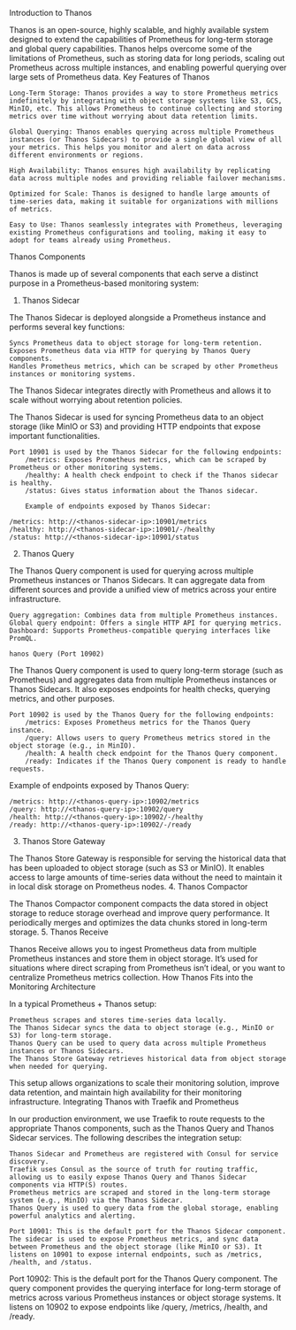 Introduction to Thanos

Thanos is an open-source, highly scalable, and highly available system designed to extend the capabilities of Prometheus for long-term storage and global query capabilities. Thanos helps overcome some of the limitations of Prometheus, such as storing data for long periods, scaling out Prometheus across multiple instances, and enabling powerful querying over large sets of Prometheus data.
Key Features of Thanos

    Long-Term Storage: Thanos provides a way to store Prometheus metrics indefinitely by integrating with object storage systems like S3, GCS, MinIO, etc. This allows Prometheus to continue collecting and storing metrics over time without worrying about data retention limits.

    Global Querying: Thanos enables querying across multiple Prometheus instances (or Thanos Sidecars) to provide a single global view of all your metrics. This helps you monitor and alert on data across different environments or regions.

    High Availability: Thanos ensures high availability by replicating data across multiple nodes and providing reliable failover mechanisms.

    Optimized for Scale: Thanos is designed to handle large amounts of time-series data, making it suitable for organizations with millions of metrics.

    Easy to Use: Thanos seamlessly integrates with Prometheus, leveraging existing Prometheus configurations and tooling, making it easy to adopt for teams already using Prometheus.

Thanos Components

Thanos is made up of several components that each serve a distinct purpose in a Prometheus-based monitoring system:
1. Thanos Sidecar

The Thanos Sidecar is deployed alongside a Prometheus instance and performs several key functions:

    Syncs Prometheus data to object storage for long-term retention.
    Exposes Prometheus data via HTTP for querying by Thanos Query components.
    Handles Prometheus metrics, which can be scraped by other Prometheus instances or monitoring systems.

The Thanos Sidecar integrates directly with Prometheus and allows it to scale without worrying about retention policies.

The Thanos Sidecar is used for syncing Prometheus data to an object storage (like MinIO or S3) and providing HTTP endpoints that expose important functionalities.

    Port 10901 is used by the Thanos Sidecar for the following endpoints:
        /metrics: Exposes Prometheus metrics, which can be scraped by Prometheus or other monitoring systems.
        /healthy: A health check endpoint to check if the Thanos sidecar is healthy.
        /status: Gives status information about the Thanos sidecar.

        Example of endpoints exposed by Thanos Sidecar:

    /metrics: http://<thanos-sidecar-ip>:10901/metrics
    /healthy: http://<thanos-sidecar-ip>:10901/-/healthy
    /status: http://<thanos-sidecar-ip>:10901/status

2. Thanos Query

The Thanos Query component is used for querying across multiple Prometheus instances or Thanos Sidecars. It can aggregate data from different sources and provide a unified view of metrics across your entire infrastructure.

    Query aggregation: Combines data from multiple Prometheus instances.
    Global query endpoint: Offers a single HTTP API for querying metrics.
    Dashboard: Supports Prometheus-compatible querying interfaces like PromQL.

    hanos Query (Port 10902)

The Thanos Query component is used to query long-term storage (such as Prometheus) and aggregates data from multiple Prometheus instances or Thanos Sidecars. It also exposes endpoints for health checks, querying metrics, and other purposes.

    Port 10902 is used by the Thanos Query for the following endpoints:
        /metrics: Exposes Prometheus metrics for the Thanos Query instance.
        /query: Allows users to query Prometheus metrics stored in the object storage (e.g., in MinIO).
        /health: A health check endpoint for the Thanos Query component.
        /ready: Indicates if the Thanos Query component is ready to handle requests.

Example of endpoints exposed by Thanos Query:

    /metrics: http://<thanos-query-ip>:10902/metrics
    /query: http://<thanos-query-ip>:10902/query
    /health: http://<thanos-query-ip>:10902/-/healthy
    /ready: http://<thanos-query-ip>:10902/-/ready

3. Thanos Store Gateway

The Thanos Store Gateway is responsible for serving the historical data that has been uploaded to object storage (such as S3 or MinIO). It enables access to large amounts of time-series data without the need to maintain it in local disk storage on Prometheus nodes.
4. Thanos Compactor

The Thanos Compactor component compacts the data stored in object storage to reduce storage overhead and improve query performance. It periodically merges and optimizes the data chunks stored in long-term storage.
5. Thanos Receive

Thanos Receive allows you to ingest Prometheus data from multiple Prometheus instances and store them in object storage. It’s used for situations where direct scraping from Prometheus isn’t ideal, or you want to centralize Prometheus metrics collection.
How Thanos Fits into the Monitoring Architecture

In a typical Prometheus + Thanos setup:

    Prometheus scrapes and stores time-series data locally.
    The Thanos Sidecar syncs the data to object storage (e.g., MinIO or S3) for long-term storage.
    Thanos Query can be used to query data across multiple Prometheus instances or Thanos Sidecars.
    The Thanos Store Gateway retrieves historical data from object storage when needed for querying.

This setup allows organizations to scale their monitoring solution, improve data retention, and maintain high availability for their monitoring infrastructure.
Integrating Thanos with Traefik and Prometheus

In our production environment, we use Traefik to route requests to the appropriate Thanos components, such as the Thanos Query and Thanos Sidecar services. The following describes the integration setup:

    Thanos Sidecar and Prometheus are registered with Consul for service discovery.
    Traefik uses Consul as the source of truth for routing traffic, allowing us to easily expose Thanos Query and Thanos Sidecar components via HTTP(S) routes.
    Prometheus metrics are scraped and stored in the long-term storage system (e.g., MinIO) via the Thanos Sidecar.
    Thanos Query is used to query data from the global storage, enabling powerful analytics and alerting.

    Port 10901: This is the default port for the Thanos Sidecar component. The sidecar is used to expose Prometheus metrics, and sync data between Prometheus and the object storage (like MinIO or S3). It listens on 10901 to expose internal endpoints, such as /metrics, /health, and /status.
Port 10902: This is the default port for the Thanos Query component. The query component provides the querying interface for long-term storage of metrics across various Prometheus instances or object storage systems. It listens on 10902 to expose endpoints like /query, /metrics, /health, and /ready.
